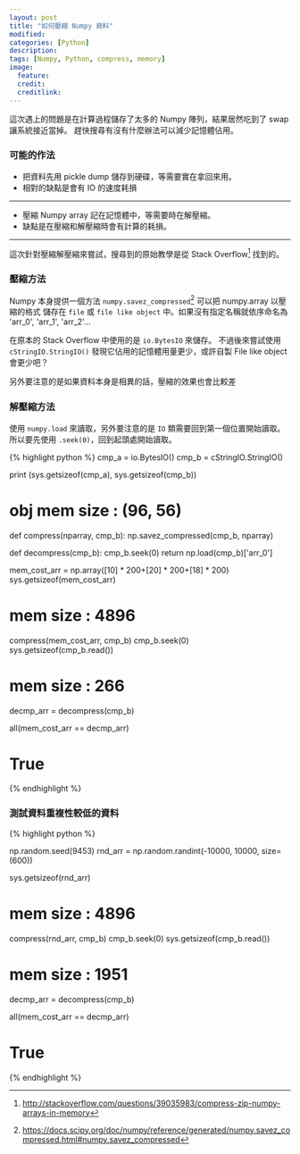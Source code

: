 ```yaml
---
layout: post
title: "如何壓縮 Numpy 資料"
modified:
categories: [Python]
description:
tags: [Numpy, Python, compress, memory]
image:
  feature:
  credit:
  creditlink:
---
```


這次遇上的問題是在計算過程儲存了太多的 Numpy 陣列，結果居然吃到了 swap 讓系統接近當掉。
趕快搜尋有沒有什麼辦法可以減少記憶體佔用。

### 可能的作法
* 把資料先用 pickle dump 儲存到硬碟，等需要實在拿回來用。
* 相對的缺點是會有 IO 的速度耗損

***

* 壓縮 Numpy array 記在記憶體中，等需要時在解壓縮。
* 缺點是在壓縮和解壓縮時會有計算的耗損。

***

這次針對壓縮解壓縮來嘗試，搜尋到的原始教學是從 Stack Overflow[^1] 找到的。

[^1]: <http://stackoverflow.com/questions/39035983/compress-zip-numpy-arrays-in-memory>

### 壓縮方法

Numpy 本身提供一個方法 `numpy.savez_compressed`[^2] 可以把 numpy.array 以壓縮的格式
儲存在 `file` 或 `file like object` 中。如果沒有指定名稱就依序命名為 'arr_0', 'arr_1', 'arr_2'...

在原本的 Stack Overflow 中使用的是 `io.BytesIO` 來儲存。
不過後來嘗試使用 `cStringIO.StringIO()` 發現它佔用的記憶體用量更少，或許自製 File like object 會更少吧？

另外要注意的是如果資料本身是相異的話，壓縮的效果也會比較差

[^2]: <https://docs.scipy.org/doc/numpy/reference/generated/numpy.savez_compressed.html#numpy.savez_compressed>

### 解壓縮方法

使用 `numpy.load` 來讀取，另外要注意的是 `IO` 類需要回到第一個位置開始讀取。
所以要先使用 `.seek(0)`，回到起頭處開始讀取。

{% highlight python %}
cmp_a = io.BytesIO()
cmp_b = cStringIO.StringIO()

print (sys.getsizeof(cmp_a), sys.getsizeof(cmp_b))
# obj mem size : (96, 56)

def compress(nparray, cmp_b):
    np.savez_compressed(cmp_b, nparray)


def decompress(cmp_b):
    cmp_b.seek(0)
    return np.load(cmp_b)['arr_0']

mem_cost_arr = np.array([10] * 200+[20] * 200+[18] * 200)
sys.getsizeof(mem_cost_arr)
# mem size : 4896

compress(mem_cost_arr, cmp_b)
cmp_b.seek(0)
sys.getsizeof(cmp_b.read())
# mem size : 266

decmp_arr = decompress(cmp_b)

all(mem_cost_arr == decmp_arr)
# True

{% endhighlight %}

### 測試資料重複性較低的資料

{% highlight python %}

np.random.seed(9453)
rnd_arr = np.random.randint(-10000, 10000, size=(600))

sys.getsizeof(rnd_arr)
# mem size : 4896

compress(rnd_arr, cmp_b)
cmp_b.seek(0)
sys.getsizeof(cmp_b.read())
# mem size : 1951

decmp_arr = decompress(cmp_b)

all(mem_cost_arr == decmp_arr)
# True

{% endhighlight %}
